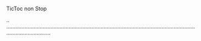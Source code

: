 TicToc non Stop

..
.........................................................................................................................................................
